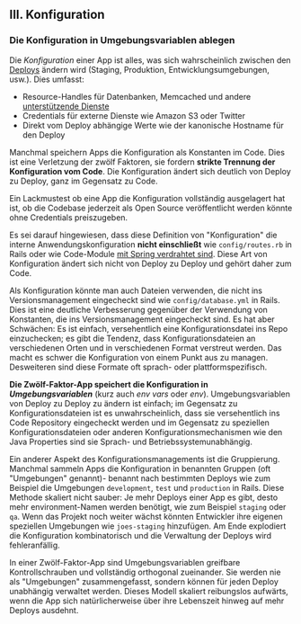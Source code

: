 ﻿## III. Konfiguration
### Die Konfiguration in Umgebungsvariablen ablegen

Die *Konfiguration* einer App ist alles, was sich wahrscheinlich zwischen den [Deploys](./codebase) ändern wird (Staging, Produktion, Entwicklungsumgebungen, usw.). Dies umfasst:

* Resource-Handles für Datenbanken, Memcached und andere [unterstützende Dienste](./backing-services)
* Credentials für externe Dienste wie Amazon S3 oder Twitter
* Direkt vom Deploy abhängige Werte wie der kanonische Hostname für den Deploy

Manchmal speichern Apps die Konfiguration als Konstanten im Code. Dies ist eine Verletzung der zwölf Faktoren, sie fordern **strikte Trennung der Konfiguration vom Code**. Die Konfiguration ändert sich deutlich von Deploy zu Deploy, ganz im Gegensatz zu Code.

Ein Lackmustest ob eine App die Konfiguration vollständig ausgelagert hat ist, ob die Codebase jederzeit als Open Source veröffentlicht werden könnte ohne Credentials preiszugeben.

Es sei darauf hingewiesen, dass diese Definition von "Konfiguration" die interne Anwendungskonfiguration **nicht einschließt** wie `config/routes.rb` in Rails oder wie Code-Module [mit Spring verdrahtet sind](http://docs.spring.io/spring/docs/current/spring-framework-reference/html/beans.html). Diese Art von Konfiguration ändert sich nicht von Deploy zu Deploy und gehört daher zum Code.


Als Konfiguration könnte man auch Dateien verwenden, die nicht ins Versionsmanagement eingecheckt sind wie `config/database.yml` in Rails. Dies ist eine deutliche Verbesserung gegenüber der Verwendung von Konstanten, die ins Versionsmanagement eingecheckt sind. Es hat aber Schwächen: Es ist einfach, versehentlich eine Konfigurationsdatei ins Repo einzuchecken; es gibt die Tendenz, dass Konfigurationsdateien an verschiedenen Orten und in verschiedenen Format verstreut werden. Das macht es schwer die Konfiguration von einem Punkt aus zu managen. Desweiteren sind diese Formate oft sprach- oder plattformspezifisch.

**Die Zwölf-Faktor-App speichert die Konfiguration in *Umgebungsvariablen*** (kurz auch *env vars* oder *env*). Umgebungsvariablen von Deploy zu Deploy zu ändern ist einfach; im Gegensatz zu Konfigurationsdateien ist es unwahrscheinlich, dass sie versehentlich ins Code Repository eingecheckt werden und im Gegensatz zu speziellen Konfigurationsdateien oder anderen Konfigurationsmechanismen wie den Java Properties sind sie Sprach- und Betriebssystemunabhängig.

Ein anderer Aspekt des Konfigurationsmanagements ist die Gruppierung. Manchmal sammeln Apps die Konfiguration in benannten Gruppen (oft "Umgebungen" genannt)- benannt nach bestimmten Deploys wie zum Beispiel die Umgebungen `development`, `test` und `production` in Rails. Diese Methode skaliert nicht sauber: Je mehr Deploys einer App es gibt, desto mehr environment-Namen werden benötigt, wie zum Beispiel `staging` oder `qa`. Wenn das Projekt noch weiter wächst könnten Entwickler ihre eigenen speziellen Umgebungen wie `joes-staging` hinzufügen. Am Ende explodiert die Konfiguration kombinatorisch und die Verwaltung der Deploys wird fehleranfällig.

In einer Zwölf-Faktor-App sind Umgebungsvariablen greifbare Kontrollschrauben und vollständig orthogonal zueinander. Sie werden nie als "Umgebungen" zusammengefasst, sondern können für jeden Deploy unabhängig verwaltet werden. Dieses Modell skaliert reibungslos aufwärts, wenn die App sich natürlicherweise über ihre Lebenszeit hinweg auf mehr Deploys ausdehnt.
